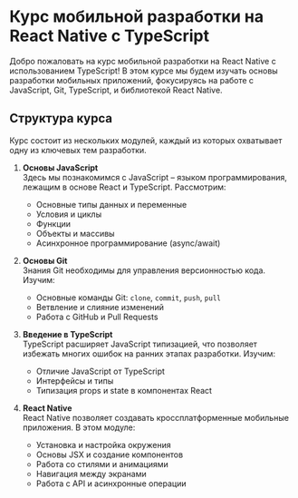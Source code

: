# Курс мобильной разработки на React Native с TypeScript

Добро пожаловать на курс мобильной разработки на React Native с использованием TypeScript! В этом курсе мы будем изучать основы разработки мобильных приложений, фокусируясь на работе с JavaScript, Git, TypeScript, и библиотекой React Native.

## Структура курса

Курс состоит из нескольких модулей, каждый из которых охватывает одну из ключевых тем разработки. 

1. **Основы JavaScript**  
   Здесь мы познакомимся с JavaScript – языком программирования, лежащим в основе React и TypeScript. Рассмотрим:
   - Основные типы данных и переменные
   - Условия и циклы
   - Функции
   - Объекты и массивы
   - Асинхронное программирование (async/await)

2. **Основы Git**  
   Знания Git необходимы для управления версионностью кода. Изучим:
   - Основные команды Git: `clone`, `commit`, `push`, `pull`
   - Ветвление и слияние изменений
   - Работа с GitHub и Pull Requests

3. **Введение в TypeScript**  
   TypeScript расширяет JavaScript типизацией, что позволяет избежать многих ошибок на ранних этапах разработки. Изучим:
   - Отличие JavaScript от TypeScript
   - Интерфейсы и типы
   - Типизация props и state в компонентах React

4. **React Native**  
   React Native позволяет создавать кроссплатформенные мобильные приложения. В этом модуле:
   - Установка и настройка окружения
   - Основы JSX и создание компонентов
   - Работа со стилями и анимациями
   - Навигация между экранами
   - Работа с API и асинхронные операции